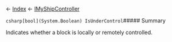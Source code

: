 ← [Index](Api-Index) ← [IMyShipController](Sandbox.ModAPI.Ingame.IMyShipController)

```csharp[bool](System.Boolean) IsUnderControl```##### Summary

Indicates whether a block is locally or remotely controlled.

